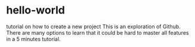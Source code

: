 hello-world
===========

tutorial on how to create a new project
This is an exploration of Github. There are many options to learn that it could be hard to master all features in a 5 minutes tutorial.
